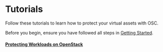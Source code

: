 # Tutorials

Follow these tutorials to learn how to protect your virtual assets with OSC. 

Before you begin, ensure you have followed all steps in [Getting Started](/gettingstarted/gettingstarted.md).  

#### [Protecting Workloads on OpenStack](/tutorials/openstack_workload.md)  
